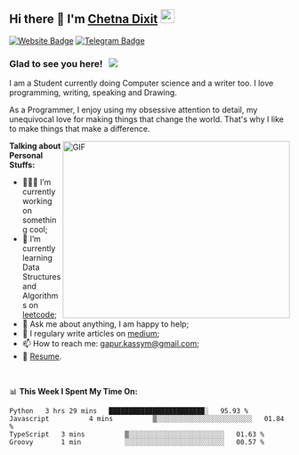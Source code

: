 ## Hi there 👋 I'm <a href="https://chetna.cf" target="_blank">Chetna Dixit</a> <img src="https://media.giphy.com/media/hvRJCLFzcasrR4ia7z/giphy.gif" width="25px">


[![Website Badge](https://img.shields.io/badge/Website-3b5998?style=flat-square&logo=google-chrome&logoColor=white)](https://chetna.cf)
[![Telegram Badge](https://img.shields.io/badge/-Telegram-0088cc?style=flat-square&logo=Telegram&logoColor=white)](https://t.me/chetna_dixit)

### Glad to see you here! &nbsp; ![](https://visitor-badge.glitch.me/badge?page_id=chetnadixit)

I am a Student currently doing Computer science and a writer too. I love programming, writing, speaking and Drawing.

As a Programmer, I enjoy using my obsessive attention to detail, my unequivocal love for making things that change the world. That's why I like to make things that make a difference.

<img align="right" alt="GIF" src="https://github.com/Gapur/Gapur/blob/master/coding.gif?raw=true" width="408" height="318" />
  

**Talking about Personal Stuffs:**

- 👨🏻‍💻 I’m currently working on something cool;
- 🚀 I’m currently learning Data Structures and Algorithms on [leetcode](https://leetcode.com/GKassym);
- 💬 Ask me about anything, I am happy to help;
- 📝 I regulary write articles on [medium](https://gapur-kassym.medium.com);
- 📫 How to reach me: gapur.kassym@gmail.com;
- 📝 [Resume](https://gkassym.netlify.app/Resume.pdf).

</br>

📊 **This Week I Spent My Time On:**
<!--START_SECTION:waka-->
```text
Python   3 hrs 29 mins   ████████████████████████░   95.93 % 
Javascript          4 mins          ▒░░░░░░░░░░░░░░░░░░░░░░░░   01.84 % 
TypeScript   3 mins          ▒░░░░░░░░░░░░░░░░░░░░░░░░   01.63 % 
Groovy       1 min           ░░░░░░░░░░░░░░░░░░░░░░░░░   00.57 % 
```
<!--END_SECTION:waka-->


